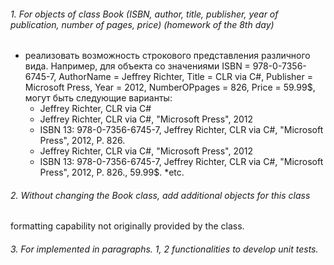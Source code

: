 ###### 1. For objects of class Book (ISBN, author, title, publisher, year of publication, number of pages, price) (homework of the 8th day)
+ реализовать возможность строкового представления различного вида.
Например, для объекта со значениями ISBN = 978-0-7356-6745-7, AuthorName
= Jeffrey Richter, Title = CLR via C#, Publisher = Microsoft Press, Year = 2012,
NumberOPpages = 826, Price = 59.99$, могут быть следующие варианты:
  * Jeffrey Richter, CLR via C#
  * Jeffrey Richter, CLR via C#, &quot;Microsoft Press&quot;, 2012
  * ISBN 13: 978-0-7356-6745-7, Jeffrey Richter, CLR via C#, &quot;Microsoft Press&quot;,
  2012, P. 826.
  * Jeffrey Richter, CLR via C#, &quot;Microsoft Press&quot;, 2012
  * ISBN 13: 978-0-7356-6745-7, Jeffrey Richter, CLR via C#, &quot;Microsoft Press&quot;,
  2012, P. 826., 59.99$.
  *etc.
  
###### 2. Without changing the Book class, add additional objects for this class
formatting capability not originally provided by the class.

###### 3. For implemented in paragraphs. 1, 2 functionalities to develop unit tests. 
